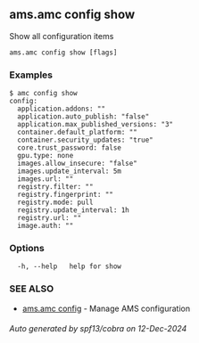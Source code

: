 ## ams.amc config show

Show all configuration items

```
ams.amc config show [flags]
```

### Examples

```
$ amc config show
config:
  application.addons: ""
  application.auto_publish: "false"
  application.max_published_versions: "3"
  container.default_platform: ""
  container.security_updates: "true"
  core.trust_password: false
  gpu.type: none
  images.allow_insecure: "false"
  images.update_interval: 5m
  images.url: ""
  registry.filter: ""
  registry.fingerprint: ""
  registry.mode: pull
  registry.update_interval: 1h
  registry.url: ""
  image.auth: ""

```

### Options

```
  -h, --help   help for show
```

### SEE ALSO

* [ams.amc config](ams.amc_config.md)	 - Manage AMS configuration

###### Auto generated by spf13/cobra on 12-Dec-2024
